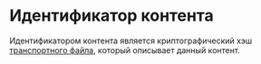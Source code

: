 # Идентификатор контента

Идентификатором контента является криптографический хэш [транспортного файла][1], который описывает данный контент.

[1]: transport-file.md